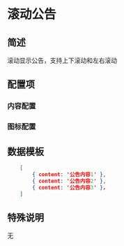 

# 滚动公告

## 简述

滚动显示公告，支持上下滚动和左右滚动

## 配置项

### 内容配置

### 图标配置

## 数据模板

```json
    [
        { content: '公告内容1' },
        { content: '公告内容2' },
        { content: '公告内容3' }，
    ]
```

## 特殊说明

无
